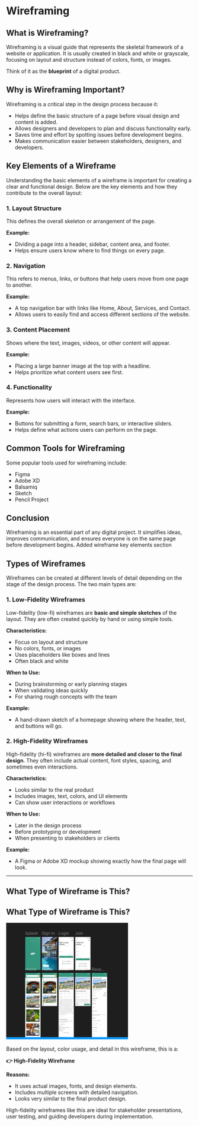 # Wireframing

## What is Wireframing?

Wireframing is a visual guide that represents the skeletal framework of a website or application. It is usually created in black and white or grayscale, focusing on layout and structure instead of colors, fonts, or images.

Think of it as the **blueprint** of a digital product.

## Why is Wireframing Important?

Wireframing is a critical step in the design process because it:

- Helps define the basic structure of a page before visual design and content is added.
- Allows designers and developers to plan and discuss functionality early.
- Saves time and effort by spotting issues before development begins.
- Makes communication easier between stakeholders, designers, and developers.

## Key Elements of a Wireframe

Understanding the basic elements of a wireframe is important for creating a clear and functional design. Below are the key elements and how they contribute to the overall layout:

### 1. Layout Structure

This defines the overall skeleton or arrangement of the page.

**Example:**
- Dividing a page into a header, sidebar, content area, and footer.
- Helps ensure users know where to find things on every page.

### 2. Navigation

This refers to menus, links, or buttons that help users move from one page to another.

**Example:**
- A top navigation bar with links like Home, About, Services, and Contact.
- Allows users to easily find and access different sections of the website.

### 3. Content Placement

Shows where the text, images, videos, or other content will appear.

**Example:**
- Placing a large banner image at the top with a headline.
- Helps prioritize what content users see first.

### 4. Functionality

Represents how users will interact with the interface.

**Example:**
- Buttons for submitting a form, search bars, or interactive sliders.
- Helps define what actions users can perform on the page.

## Common Tools for Wireframing

Some popular tools used for wireframing include:

- Figma
- Adobe XD
- Balsamiq
- Sketch
- Pencil Project

## Conclusion

Wireframing is an essential part of any digital project. It simplifies ideas, improves communication, and ensures everyone is on the same page before development begins.
Added wireframe key elements section
## Types of Wireframes

Wireframes can be created at different levels of detail depending on the stage of the design process. The two main types are:

### 1. Low-Fidelity Wireframes

Low-fidelity (low-fi) wireframes are **basic and simple sketches** of the layout. They are often created quickly by hand or using simple tools.

**Characteristics:**
- Focus on layout and structure
- No colors, fonts, or images
- Uses placeholders like boxes and lines
- Often black and white

**When to Use:**
- During brainstorming or early planning stages
- When validating ideas quickly
- For sharing rough concepts with the team

**Example:**
- A hand-drawn sketch of a homepage showing where the header, text, and buttons will go.

### 2. High-Fidelity Wireframes

High-fidelity (hi-fi) wireframes are **more detailed and closer to the final design**. They often include actual content, font styles, spacing, and sometimes even interactions.

**Characteristics:**
- Looks similar to the real product
- Includes images, text, colors, and UI elements
- Can show user interactions or workflows

**When to Use:**
- Later in the design process
- Before prototyping or development
- When presenting to stakeholders or clients

**Example:**
- A Figma or Adobe XD mockup showing exactly how the final page will look.

---

## What Type of Wireframe is This?

## What Type of Wireframe is This?

![Wireframe Preview](./Screenshot%202025-06-24%20135725.png)

Based on the layout, color usage, and detail in this wireframe, this is a:

**👉 High-Fidelity Wireframe**

**Reasons:**
- It uses actual images, fonts, and design elements.
- Includes multiple screens with detailed navigation.
- Looks very similar to the final product design.

High-fidelity wireframes like this are ideal for stakeholder presentations, user testing, and guiding developers during implementation.


